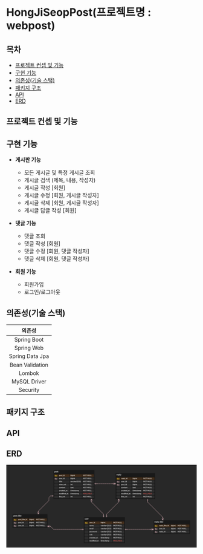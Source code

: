 # HongJiSeopPost(프로젝트명 : webpost)

## 목차
- [프로젝트 컨셉 및 기능](#프로젝트-컨셉-및-기능)
- [구현 기능](#구현-기능)
- [의존성(기술 스택)](#의존성기술-스택)
- [패키지 구조](#패키지-구조)
- [API](#api)
- [ERD](#erd)
## 프로젝트 컨셉 및 기능

## 구현 기능
- **게시판 기능**
    - 모든 게시글 및 특정 게시글 조회
    - 게시글 검색 (제목, 내용, 작성자)
    - 게시글 작성 [회원]
    - 게시글 수정 [회원, 게시글 작성자]
    - 게시글 삭제 [회원, 게시글 작성자]
    - 게시글 답글 작성 [회원]

- **댓글 기능**
    - 댓글 조회
    - 댓글 작성 [회원]
    - 댓글 수정 [회원, 댓글 작성자]
    - 댓글 삭제 [회원, 댓글 작성자]

- **회원 기능**
    - 회원가입
    - 로그인/로그아웃

## 의존성(기술 스택)
|       의존성       |
|:---------------:|
|   Spring Boot   | 
|   Spring Web    |
| Spring Data Jpa |
| Bean Validation |
|     Lombok      |
|  MySQL Driver   |
|    Security     |
## 패키지 구조

## API


## ERD
![img.png](img.png)